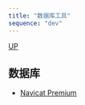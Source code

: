 ```yaml
---
title: "数据库工具"
sequence: "dev"
---
```


[UP](/res/res-index.html)

## 数据库

- [Navicat Premium](https://foxirj.com/navicat-premium-win.html)
